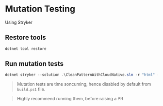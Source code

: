 # Mutation Testing

Using Stryker

## Restore tools

```ps1
dotnet tool restore
```

## Run mutation tests

```ps1
dotnet stryker --solution .\CleanPatternWithCloudNative.sln -r "html" -r "progress" -r "markdown"
```

> Mutation tests are time soncuming, hence disabled by default from `build.ps1` file.

> Highly recommend running them, before raising a PR